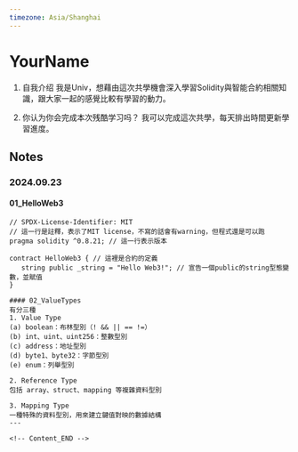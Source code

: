 ```yaml
---
timezone: Asia/Shanghai
---
```


# YourName

1. 自我介绍
我是Univ，想藉由這次共學機會深入學習Solidity與智能合約相關知識，跟大家一起的感覺比較有學習的動力。

2. 你认为你会完成本次残酷学习吗？
我可以完成這次共學，每天排出時間更新學習進度。
   
## Notes

### 2024.09.23

#### 01_HelloWeb3

```solidity
// SPDX-License-Identifier: MIT 
// 這一行是註釋，表示了MIT license，不寫的話會有warning，但程式還是可以跑
pragma solidity ^0.8.21; // 這一行表示版本

contract HelloWeb3 { // 這裡是合約的定義
   string public _string = "Hello Web3!"; // 宣告一個public的string型態變數，並賦值
}

#### 02_ValueTypes
有分三種
1. Value Type
(a) boolean：布林型別（! && || == !=）
(b) int、uint、uint256：整數型別
(c) address：地址型別
(d) byte1、byte32：字節型別
(e) enum：列舉型別

2. Reference Type
包括 array、struct、mapping 等複雜資料型別

3. Mapping Type
一種特殊的資料型別，用來建立鍵值對映的數據結構
---

<!-- Content_END -->
